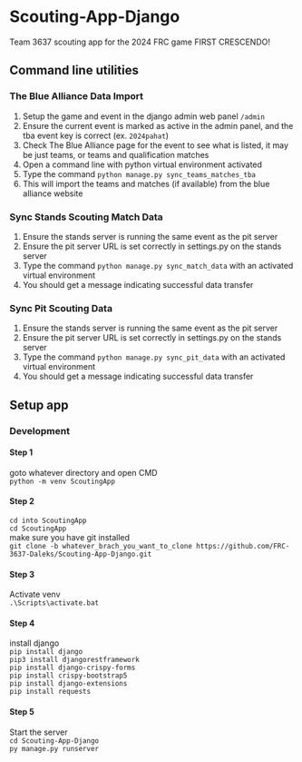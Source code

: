 # Scouting-App-Django
Team 3637 scouting app for the 2024 FRC game FIRST CRESCENDO!

## Command line utilities

### The Blue Alliance Data Import

1. Setup the game and event in the django admin web panel `/admin`
2. Ensure the current event is marked as active in the admin panel, and the tba event key is correct (ex. `2024pahat`)
3. Check The Blue Alliance page for the event to see what is listed, it may be just teams, or teams and qualification matches
4. Open a command line with python virtual environment activated
5. Type the command `python manage.py sync_teams_matches_tba`
6. This will import the teams and matches (if available) from the blue alliance website

### Sync Stands Scouting Match Data

1. Ensure the stands server is running the same event as the pit server
2. Ensure the pit server URL is set correctly in settings.py on the stands server
3. Type the command `python manage.py sync_match_data` with an activated virtual environment
4. You should get a message indicating successful data transfer

### Sync Pit Scouting Data

1. Ensure the stands server is running the same event as the pit server
2. Ensure the pit server URL is set correctly in settings.py on the stands server
3. Type the command `python manage.py sync_pit_data` with an activated virtual environment
4. You should get a message indicating successful data transfer

## Setup app

### Development

#### Step 1
goto whatever directory and open CMD    <br>
`python -m venv ScoutingApp`            <br>

#### Step 2                             <br>
`cd into ScoutingApp`                   <br>
`cd ScoutingApp`                        <br>
make sure you have git installed        <br>
`git clone -b whatever_brach_you_want_to_clone https://github.com/FRC-3637-Daleks/Scouting-App-Django.git`  <br>

#### Step 3                             <br>
Activate venv                           <br>
`.\Scripts\activate.bat`                <br>

#### Step 4
install django                          <br>
`pip install django`                    <br>
`pip3 install djangorestframework`      <br>
`pip install django-crispy-forms`       <br>
`pip install crispy-bootstrap5`         <br>
`pip install django-extensions`         <br>
`pip install requests`                  <br>

#### Step 5
Start the server                        <br>
`cd Scouting-App-Django`                <br>
`py manage.py runserver`                <br>
